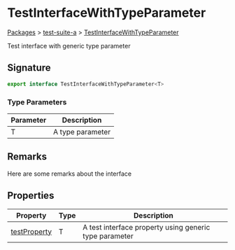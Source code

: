 # TestInterfaceWithTypeParameter

[Packages](/) > [test-suite-a](/test-suite-a/) > [TestInterfaceWithTypeParameter](/test-suite-a/testinterfacewithtypeparameter-interface/)

Test interface with generic type parameter

<a id="testinterfacewithtypeparameter-signature"></a>

## Signature

```typescript
export interface TestInterfaceWithTypeParameter<T>
```

### Type Parameters

| Parameter | Description |
| - | - |
| T | A type parameter |

<a id="testinterfacewithtypeparameter-remarks"></a>

## Remarks

Here are some remarks about the interface

## Properties

| Property | Type | Description |
| - | - | - |
| [testProperty](/test-suite-a/testinterfacewithtypeparameter-interface/testproperty-propertysignature) | T | A test interface property using generic type parameter |
